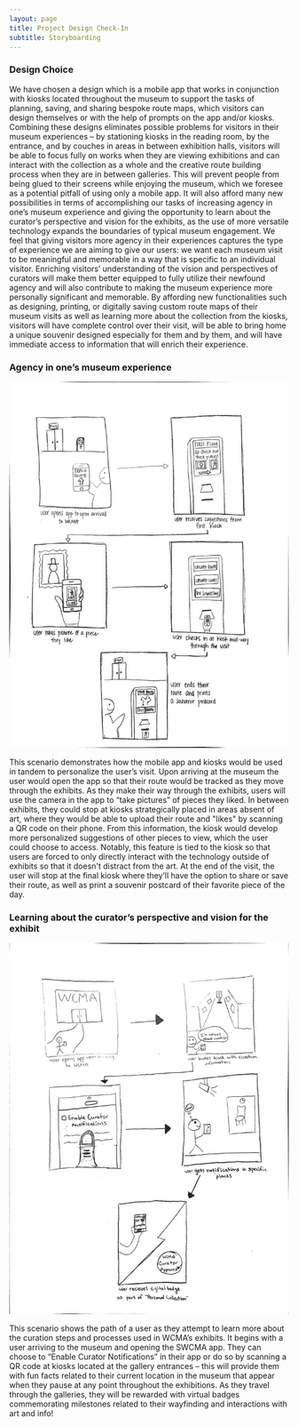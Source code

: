 ```yaml
---
layout: page
title: Project Design Check-In
subtitle: Storyboarding
---
```


### Design Choice

We have chosen a design which is a mobile app that works in conjunction with kiosks located throughout the museum to support the tasks of planning, saving, and sharing bespoke route maps, which visitors can design themselves or with the help of prompts on the app and/or kiosks. Combining these designs eliminates possible problems for visitors in their museum experiences – by stationing kiosks in the reading room, by the entrance, and by couches in areas in between exhibition halls, visitors will be able to focus fully on works when they are viewing exhibitions and can interact with the collection as a whole and the creative route building process when they are in between galleries. This will prevent people from being glued to their screens while enjoying the museum, which we foresee as a potential pitfall of using only a mobile app. It will also afford many new possibilities in terms of accomplishing our tasks of increasing agency in one’s museum experience and giving the opportunity to learn about the curator’s perspective and vision for the exhibits, as the use of more versatile technology expands the boundaries of typical museum engagement. We feel that giving visitors more agency in their experiences captures the type of experience we are aiming to give our users: we want each museum visit to be meaningful and memorable in a way that is specific to an individual visitor. Enriching visitors’ understanding of the vision and perspectives of curators will make them better equipped to fully utilize their newfound agency and will also contribute to making the museum experience more personally significant and memorable. By affording new functionalities such as designing, printing, or digitally saving custom route maps of their museum visits as well as learning more about the collection from the kiosks, visitors will have complete control over their visit, will be able to bring home a unique souvenir designed especially for them and by them, and will have immediate access to information that will enrich their experience.

### Agency in one’s museum experience

![Agency](/img/agencyStoryBoard.jpg)

This scenario demonstrates how the mobile app and kiosks would be used in tandem to personalize the user’s visit. Upon arriving at the museum the user would open the app so that their route would be tracked as they move through the exhibits. As they make their way through the exhibits, users will use the camera in the app to “take pictures” of pieces they liked. In between exhibits, they could stop at kiosks strategically placed in areas absent of art, where they would be able to upload their route and "likes" by scanning a QR code on their phone. From this information, the kiosk would develop more personalized suggestions of other pieces to view, which the user could choose to access. Notably, this feature is tied to the kiosk so that users are forced to only directly interact with the technology outside of exhibits so that it doesn't distract from the art. At the end of the visit, the user will stop at the final kiosk where they’ll have the option to share or save their route, as well as print a souvenir postcard of their favorite piece of the day.

### Learning about the curator’s perspective and vision for the exhibit

![Curator](/img/curatorStoryBoard.jpg)

This scenario shows the path of a user as they attempt to learn more about the curation steps and processes used in WCMA’s exhibits. It begins with a user arriving to the museum and opening the SWCMA app. They can choose to “Enable Curator Notifications” in their app or do so by scanning a QR code at kiosks located at the gallery entrances – this will provide them with fun facts related to their current location in the museum that appear when they pause at any point throughout the exhibitions. As they travel through the galleries, they will be rewarded with virtual badges commemorating milestones related to their wayfinding and interactions with art and info!



